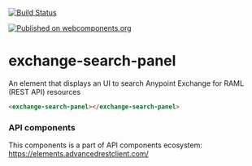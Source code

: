 [![Build Status](https://travis-ci.org/advanced-rest-client/api-url-data-model.svg?branch=stage)](https://travis-ci.org/advanced-rest-client/exchange-search-panel)

[![Published on webcomponents.org](https://img.shields.io/badge/webcomponents.org-published-blue.svg)](https://www.webcomponents.org/element/advanced-rest-client/exchange-search-panel)

# exchange-search-panel

An element that displays an UI to search Anypoint Exchange for RAML (REST API) resources

<!---
```
<custom-element-demo>
  <template>
    <link rel="import" href="exchange-search-panel.html">
    <next-code-block></next-code-block>
  </template>
</custom-element-demo>
```
-->

```html
<exchange-search-panel></exchange-search-panel>
```

### API components

This components is a part of API components ecosystem: https://elements.advancedrestclient.com/
